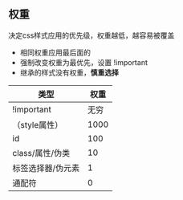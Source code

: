 ## 权重

决定css样式应用的优先级，权重越低，越容易被覆盖

* 相同权重应用最后面的
* 强制改变权重为最优先，设置   !important
* 继承的样式没有权重，**慎重选择**



| 类型              | 权重 |
| ----------------- | ---- |
| !important        | 无穷 |
| （style属性）     | 1000 |
| id                | 100  |
| class/属性/伪类   | 10   |
| 标签选择器/伪元素 | 1    |
| 通配符            | 0    |

